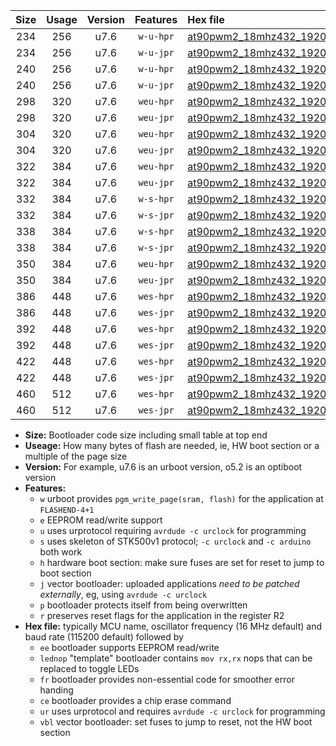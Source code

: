 |Size|Usage|Version|Features|Hex file|
|:-:|:-:|:-:|:-:|:--|
|234|256|u7.6|`w-u-hpr`|[at90pwm2_18mhz432_19200bps_ur.hex](https://raw.githubusercontent.com/stefanrueger/urboot/main//at90pwm2_18mhz432_19200bps_ur.hex)|
|234|256|u7.6|`w-u-jpr`|[at90pwm2_18mhz432_19200bps_ur_vbl.hex](https://raw.githubusercontent.com/stefanrueger/urboot/main//at90pwm2_18mhz432_19200bps_ur_vbl.hex)|
|240|256|u7.6|`w-u-hpr`|[at90pwm2_18mhz432_19200bps_lednop_ur.hex](https://raw.githubusercontent.com/stefanrueger/urboot/main//at90pwm2_18mhz432_19200bps_lednop_ur.hex)|
|240|256|u7.6|`w-u-jpr`|[at90pwm2_18mhz432_19200bps_lednop_ur_vbl.hex](https://raw.githubusercontent.com/stefanrueger/urboot/main//at90pwm2_18mhz432_19200bps_lednop_ur_vbl.hex)|
|298|320|u7.6|`weu-hpr`|[at90pwm2_18mhz432_19200bps_ee_ur.hex](https://raw.githubusercontent.com/stefanrueger/urboot/main//at90pwm2_18mhz432_19200bps_ee_ur.hex)|
|298|320|u7.6|`weu-jpr`|[at90pwm2_18mhz432_19200bps_ee_ur_vbl.hex](https://raw.githubusercontent.com/stefanrueger/urboot/main//at90pwm2_18mhz432_19200bps_ee_ur_vbl.hex)|
|304|320|u7.6|`weu-hpr`|[at90pwm2_18mhz432_19200bps_ee_lednop_ur.hex](https://raw.githubusercontent.com/stefanrueger/urboot/main//at90pwm2_18mhz432_19200bps_ee_lednop_ur.hex)|
|304|320|u7.6|`weu-jpr`|[at90pwm2_18mhz432_19200bps_ee_lednop_ur_vbl.hex](https://raw.githubusercontent.com/stefanrueger/urboot/main//at90pwm2_18mhz432_19200bps_ee_lednop_ur_vbl.hex)|
|322|384|u7.6|`weu-hpr`|[at90pwm2_18mhz432_19200bps_ee_lednop_fr_ur.hex](https://raw.githubusercontent.com/stefanrueger/urboot/main//at90pwm2_18mhz432_19200bps_ee_lednop_fr_ur.hex)|
|322|384|u7.6|`weu-jpr`|[at90pwm2_18mhz432_19200bps_ee_lednop_fr_ur_vbl.hex](https://raw.githubusercontent.com/stefanrueger/urboot/main//at90pwm2_18mhz432_19200bps_ee_lednop_fr_ur_vbl.hex)|
|332|384|u7.6|`w-s-hpr`|[at90pwm2_18mhz432_19200bps.hex](https://raw.githubusercontent.com/stefanrueger/urboot/main//at90pwm2_18mhz432_19200bps.hex)|
|332|384|u7.6|`w-s-jpr`|[at90pwm2_18mhz432_19200bps_vbl.hex](https://raw.githubusercontent.com/stefanrueger/urboot/main//at90pwm2_18mhz432_19200bps_vbl.hex)|
|338|384|u7.6|`w-s-hpr`|[at90pwm2_18mhz432_19200bps_lednop.hex](https://raw.githubusercontent.com/stefanrueger/urboot/main//at90pwm2_18mhz432_19200bps_lednop.hex)|
|338|384|u7.6|`w-s-jpr`|[at90pwm2_18mhz432_19200bps_lednop_vbl.hex](https://raw.githubusercontent.com/stefanrueger/urboot/main//at90pwm2_18mhz432_19200bps_lednop_vbl.hex)|
|350|384|u7.6|`weu-hpr`|[at90pwm2_18mhz432_19200bps_ee_lednop_fr_ce_ur.hex](https://raw.githubusercontent.com/stefanrueger/urboot/main//at90pwm2_18mhz432_19200bps_ee_lednop_fr_ce_ur.hex)|
|350|384|u7.6|`weu-jpr`|[at90pwm2_18mhz432_19200bps_ee_lednop_fr_ce_ur_vbl.hex](https://raw.githubusercontent.com/stefanrueger/urboot/main//at90pwm2_18mhz432_19200bps_ee_lednop_fr_ce_ur_vbl.hex)|
|386|448|u7.6|`wes-hpr`|[at90pwm2_18mhz432_19200bps_ee.hex](https://raw.githubusercontent.com/stefanrueger/urboot/main//at90pwm2_18mhz432_19200bps_ee.hex)|
|386|448|u7.6|`wes-jpr`|[at90pwm2_18mhz432_19200bps_ee_vbl.hex](https://raw.githubusercontent.com/stefanrueger/urboot/main//at90pwm2_18mhz432_19200bps_ee_vbl.hex)|
|392|448|u7.6|`wes-hpr`|[at90pwm2_18mhz432_19200bps_ee_lednop.hex](https://raw.githubusercontent.com/stefanrueger/urboot/main//at90pwm2_18mhz432_19200bps_ee_lednop.hex)|
|392|448|u7.6|`wes-jpr`|[at90pwm2_18mhz432_19200bps_ee_lednop_vbl.hex](https://raw.githubusercontent.com/stefanrueger/urboot/main//at90pwm2_18mhz432_19200bps_ee_lednop_vbl.hex)|
|422|448|u7.6|`wes-hpr`|[at90pwm2_18mhz432_19200bps_ee_lednop_fr.hex](https://raw.githubusercontent.com/stefanrueger/urboot/main//at90pwm2_18mhz432_19200bps_ee_lednop_fr.hex)|
|422|448|u7.6|`wes-jpr`|[at90pwm2_18mhz432_19200bps_ee_lednop_fr_vbl.hex](https://raw.githubusercontent.com/stefanrueger/urboot/main//at90pwm2_18mhz432_19200bps_ee_lednop_fr_vbl.hex)|
|460|512|u7.6|`wes-hpr`|[at90pwm2_18mhz432_19200bps_ee_lednop_fr_ce.hex](https://raw.githubusercontent.com/stefanrueger/urboot/main//at90pwm2_18mhz432_19200bps_ee_lednop_fr_ce.hex)|
|460|512|u7.6|`wes-jpr`|[at90pwm2_18mhz432_19200bps_ee_lednop_fr_ce_vbl.hex](https://raw.githubusercontent.com/stefanrueger/urboot/main//at90pwm2_18mhz432_19200bps_ee_lednop_fr_ce_vbl.hex)|

- **Size:** Bootloader code size including small table at top end
- **Useage:** How many bytes of flash are needed, ie, HW boot section or a multiple of the page size
- **Version:** For example, u7.6 is an urboot version, o5.2 is an optiboot version
- **Features:**
  + `w` urboot provides `pgm_write_page(sram, flash)` for the application at `FLASHEND-4+1`
  + `e` EEPROM read/write support
  + `u` uses urprotocol requiring `avrdude -c urclock` for programming
  + `s` uses skeleton of STK500v1 protocol; `-c urclock` and `-c arduino` both work
  + `h` hardware boot section: make sure fuses are set for reset to jump to boot section
  + `j` vector bootloader: uploaded applications *need to be patched externally*, eg, using `avrdude -c urclock`
  + `p` bootloader protects itself from being overwritten
  + `r` preserves reset flags for the application in the register R2
- **Hex file:** typically MCU name, oscillator frequency (16 MHz default) and baud rate (115200 default) followed by
  + `ee` bootloader supports EEPROM read/write
  + `lednop` "template" bootloader contains `mov rx,rx` nops that can be replaced to toggle LEDs
  + `fr` bootloader provides non-essential code for smoother error handing
  + `ce` bootloader provides a chip erase command
  + `ur` uses urprotocol and requires `avrdude -c urclock` for programming
  + `vbl` vector bootloader: set fuses to jump to reset, not the HW boot section
